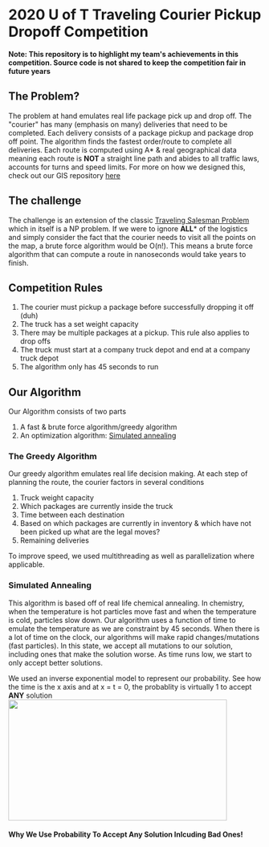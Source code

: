 # 2020 U of T Traveling Courier Pickup Dropoff Competition

**Note: This repository is to highlight my team's achievements in this competition. Source code is not shared to keep the competition fair in future years**

## The Problem?
The problem at hand emulates real life package pick up and drop off. The "courier" has many (emphasis on many) deliveries that need to be completed. Each delivery consists of a package pickup and package drop off point. The algorithm finds the fastest order/route to complete all deliveries. Each route is computed using A* & real geographical data meaning each route is **NOT** a straight line path and abides to all traffic laws, accounts for turns and speed limits. For more on how we designed this, check out our GIS repository [here](https://github.com/Edwinz28/Open-Street-Maps-GIS)

## The challenge
The challenge is an extension of the classic [Traveling Salesman Problem](https://en.wikipedia.org/wiki/Travelling_salesman_problem) which in itself is a NP problem. 
If we were to ignore **ALL*** of the logistics and simply consider the fact that the courier needs to visit all the points on the map, a brute force algorithm would be O(n!). This means a brute force algorithm that can compute a route in nanoseconds would take years to finish.

## Competition Rules
1) The courier must pickup a package before successfully dropping it off (duh)
2) The truck has a set weight capacity
3) There may be multiple packages at a pickup. This rule also applies to drop offs
4) The truck must start at a company truck depot and end at a company truck depot
5) The algorithm only has 45 seconds to run

## Our Algorithm
Our Algorithm consists of two parts
1) A fast & brute force algorithm/greedy algorithm
2) An optimization algorithm: [Simulated annealing](https://en.wikipedia.org/wiki/Simulated_annealing)

### The Greedy Algorithm
Our greedy algorithm emulates real life decision making. At each step of planning the route, the courier factors in several conditions
1) Truck weight capacity
2) Which packages are currently inside the truck
3) Time between each destination
4) Based on which packages are currently in inventory & which have not been picked up what are the legal moves?
5) Remaining deliveries

To improve speed, we used multithreading as well as parallelization where applicable.  

### Simulated Annealing
This algorithm is based off of real life chemical annealing. In chemistry, when the temperature is hot particles move fast and when the temperature is cold, particles slow down.
Our algorithm uses a function of time to emulate the temperature as we are constraint by 45 seconds. When there is a lot of time on the clock, our algorithms will make rapid changes/mutations (fast particles). In this state, we accept all mutations to our solution, including ones that make the solution worse. As time runs low, we start to only accept better solutions.

We used an inverse exponential model to represent our probability. See how the time is the x axis and at x = t = 0, the probablity is virtually 1 to accept **ANY** solution <br/>
<img src="https://themathpage.com/aPreCalc/Pre_IMG/exp2.gif" width="435" height="241" />

#### Why We Use Probability To Accept Any Solution Inlcuding Bad Ones!
